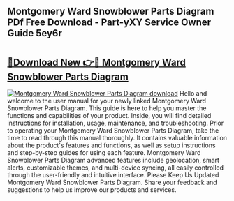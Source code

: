 ## Montgomery Ward Snowblower Parts Diagram PDf Free Download - Part-yXY Service Owner Guide 5ey6r

# <h2><a href="http://dfszeu.blite.top/?on=Montgomery+Ward+Snowblower+Parts+Diagram">🔗Download New 👉🔴 Montgomery Ward Snowblower Parts Diagram</a></h2>

[![Montgomery Ward Snowblower Parts Diagram download](https://i.imgur.com/lujVjoI.png)](http://dfszeu.blite.top/?on=Montgomery+Ward+Snowblower+Parts+Diagram)
Hello and welcome to the user manual for your newly linked Montgomery Ward Snowblower Parts Diagram. This guide is here to help you master the functions and capabilities of your product. Inside, you will find detailed instructions for installation, usage, maintenance, and troubleshooting. Prior to operating your Montgomery Ward Snowblower Parts Diagram, take the time to read through this manual thoroughly. It contains valuable information about the product's features and functions, as well as setup instructions and step-by-step guides for using each feature. Montgomery Ward Snowblower Parts Diagram advanced features include geolocation, smart alerts, customizable themes, and multi-device syncing, all easily controlled through the user-friendly and intuitive interface. Please Keep Us Updated Montgomery Ward Snowblower Parts Diagram. Share your feedback and suggestions to help us improve our products and services.
